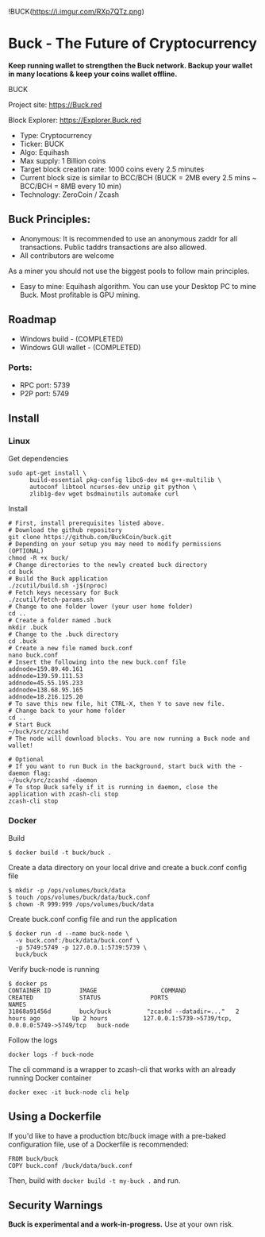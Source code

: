 !BUCK(https://i.imgur.com/RXp7QTz.png)

# Buck - The Future of Cryptocurrency

**Keep running wallet to strengthen the Buck network. Backup your wallet in many locations & keep your coins wallet offline.**

BUCK

Project site: https://Buck.red 

Block Explorer: https://Explorer.Buck.red 


- Type: Cryptocurrency
- Ticker: BUCK
- Algo: Equihash
- Max supply: 1 Billion coins 
- Target block creation rate: 1000 coins every 2.5 minutes
- Current block size is similar to BCC/BCH (BUCK = 2MB every 2.5 mins ~ BCC/BCH = 8MB every 10 min)
- Technology: ZeroCoin / Zcash

## Buck Principles: 
- Anonymous:
It is recommended to use an anonymous zaddr for all transactions. Public taddrs transactions are also allowed.
- All contributors are welcome

As a miner you should not use the biggest pools to follow main principles.
- Easy to mine:
Equihash algorithm.
You can use your Desktop PC to mine Buck. Most profitable is GPU mining.

## Roadmap
- Windows build - (COMPLETED)
- Windows GUI wallet - (COMPLETED)

### Ports:
- RPC port: 5739
- P2P port: 5749

Install
-----------------
### Linux


Get dependencies
```{r, engine='bash'}
sudo apt-get install \
      build-essential pkg-config libc6-dev m4 g++-multilib \
      autoconf libtool ncurses-dev unzip git python \
      zlib1g-dev wget bsdmainutils automake curl
```

Install
```{r, engine='bash'}
# First, install prerequisites listed above.
# Download the github repository
git clone https://github.com/BuckCoin/buck.git
# Depending on your setup you may need to modify permissions (OPTIONAL)
chmod -R +x buck/  
# Change directories to the newly created buck directory
cd buck
# Build the Buck application
./zcutil/build.sh -j$(nproc)
# Fetch keys necessary for Buck 
./zcutil/fetch-params.sh
# Change to one folder lower (your user home folder)
cd ..
# Create a folder named .buck
mkdir .buck
# Change to the .buck directory
cd .buck
# Create a new file named buck.conf
nano buck.conf
# Insert the following into the new buck.conf file 
addnode=159.89.40.161
addnode=139.59.111.53
addnode=45.55.195.233
addnode=138.68.95.165
addnode=18.216.125.20
# To save this new file, hit CTRL-X, then Y to save new file.
# Change back to your home folder
cd ..
# Start Buck
~/buck/src/zcashd
# The node will download blocks. You are now running a Buck node and wallet!

# Optional
# If you want to run Buck in the background, start buck with the -daemon flag:
~/buck/src/zcashd -daemon
# To stop Buck safely if it is running in daemon, close the application with zcash-cli stop
zcash-cli stop
```

### Docker

Build
```
$ docker build -t buck/buck .
```

Create a data directory on your local drive and create a buck.conf config file
```
$ mkdir -p /ops/volumes/buck/data
$ touch /ops/volumes/buck/data/buck.conf
$ chown -R 999:999 /ops/volumes/buck/data
```

Create buck.conf config file and run the application
```
$ docker run -d --name buck-node \
  -v buck.conf:/buck/data/buck.conf \
  -p 5749:5749 -p 127.0.0.1:5739:5739 \
  buck/buck
```

Verify buck-node is running
```
$ docker ps
CONTAINER ID        IMAGE                  COMMAND                  CREATED             STATUS              PORTS                                              NAMES
31868a91456d        buck/buck          "zcashd --datadir=..."   2 hours ago         Up 2 hours          127.0.0.1:5739->5739/tcp, 0.0.0.0:5749->5749/tcp   buck-node
```

Follow the logs
```
docker logs -f buck-node
```

The cli command is a wrapper to zcash-cli that works with an already running Docker container
```
docker exec -it buck-node cli help
```

## Using a Dockerfile
If you'd like to have a production btc/buck image with a pre-baked configuration
file, use of a Dockerfile is recommended:

```
FROM buck/buck
COPY buck.conf /buck/data/buck.conf
```

Then, build with `docker build -t my-buck .` and run.



Security Warnings
-----------------

**Buck is experimental and a work-in-progress.** Use at your own risk.
